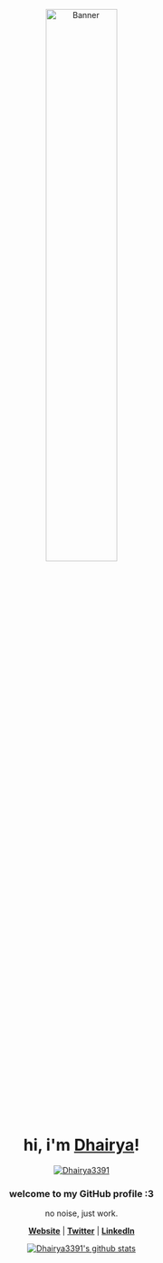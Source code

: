 <p align="center">
  <a href="https://pow.dhairyaadroja3391.workers.dev/">
    <img src="banner" alt="Banner" width="50%">
  </a>
</p>

<h1 align="center">hi, i'm <a href="https://pow.dhairyaadroja3391.workers.dev/">Dhairya</a>!</h1>
<p align="center">
  <a href="https://pow.dhairyaadroja3391.workers.dev/">
    <img src="profile" alt="Dhairya3391">
  </a>
</p>
<h3 align="center">welcome to my GitHub profile :3</h3>

<p align="center">no noise, just work.</p>

<p align="center">
  <strong><a href="https://pow.dhairyaadroja3391.workers.dev/">Website</a></strong> |
  <strong><a href="https://x.com/AdrojaDhairya1">Twitter</a></strong> |
  <strong><a href="https://linkedin.com/in/dhiaryaadroja">LinkedIn</a></strong>
</p>

<p align="center">
  <a href="https://github.com/Dhairya3391"><img src="https://github-readme-stats.vercel.app/api?username=Dhairya3391&hide_border=true&show_icons=true" alt="Dhairya3391's github stats"></a>
</p>